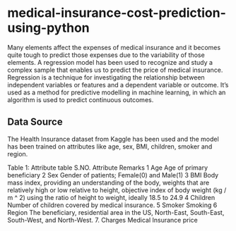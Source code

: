 # medical-insurance-cost-prediction-using-python

Many elements affect the expenses of medical insurance and it becomes quite tough to predict those expenses due to the variability of those elements. A regression model has been used to recognize and study a complex sample that enables us to predict the price of medical 
insurance.
Regression is a technique for  investigating the relationship between independent variables or features and a dependent variable or outcome. It’s used as a method for predictive modelling in machine learning, in which an algorithm is used to predict continuous outcomes.

## Data Source ##

The Health Insurance dataset from Kaggle has been used and the model has been trained on attributes like age, sex, BMI, children, smoker and region. 

Table 1: Attribute table
S.NO. Attribute Remarks
1 Age Age of primary beneficiary
2 Sex Gender of patients; Female(0) and Male(1)
3 BMI Body mass index, providing an understanding of the body, weights that are relatively 
high or low relative to height,
objective index of body weight (kg / m ^ 2) using the ratio of height to weight, 
ideally 18.5 to 24.9
4 Children Number of children covered by medical insurance.
5 Smoker Smoking
6 Region The beneficiary, residential area in the US, North-East, South-East, South-West, and 
North-West.
7. Charges Medical Insurance price
